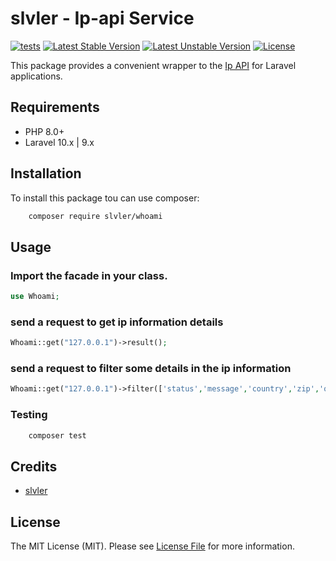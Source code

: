 # slvler - Ip-api Service

[![tests](https://github.com/slvler/whoami/actions/workflows/tests.yml/badge.svg)](https://github.com/slvler/whoami/actions/workflows/tests.yml)
[![Latest Stable Version](http://poser.pugx.org/slvler/whoami/v)](https://packagist.org/packages/slvler/whoami)
[![Latest Unstable Version](http://poser.pugx.org/slvler/whoami/v/unstable)](https://packagist.org/packages/slvler/whoami) 
[![License](http://poser.pugx.org/slvler/whoami/license)](https://packagist.org/packages/slvler/whoami) 

This package provides a convenient wrapper to the [Ip API](https://ip-api.com/docs)  for Laravel applications.

## Requirements

- PHP 8.0+
- Laravel 10.x | 9.x

## Installation

To install this package tou can use composer:

```bash
    composer require slvler/whoami
```

## Usage

### Import the facade in your class.
```php
use Whoami;
```
### send a request to get ip information details
```php
Whoami::get("127.0.0.1")->result();
```
### send a request to filter some details in the ip information
```php
Whoami::get("127.0.0.1")->filter(['status','message','country','zip','query'])->result();
```

### Testing
```bash
    composer test
```
## Credits
-   [slvler](https://github.com/slvler)
## License
The MIT License (MIT). Please see [License File](https://github.com/slvler/whoami/blob/main/LICENSE.md) for more information.
